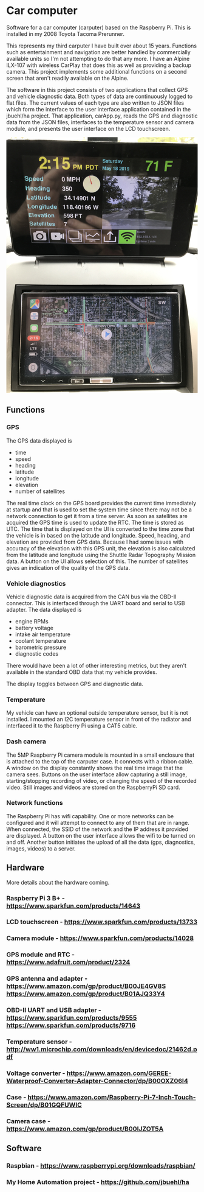 # Car computer

Software for a car computer (carputer) based on the Raspberry Pi.  This is installed in my 2008 Toyota Tacoma Prerunner.

This represents my third carputer I have built over about 15 years.  Functions such as entertainment and navigation are better handled by commercially available units so I'm not attempting to do that any more.  I have an Alpine ILX-107 with wireless CarPlay that does this as well as providing a backup camera.  This project implements some additional functions on a second screen that aren't readily available on the Alpine.

The software in this project consists of two applications that collect GPS and vehicle diagnostic data.  Both types of data are continuously logged to flat files.  The current values of each type are also written to JSON files which form the interface to the user interface application contained in the jbuehl/ha project.  That application, carApp.py, reads the GPS and diagnostic data from the JSON files, interfaces to the temperature sensor and camera module, and presents the user interface on the LCD touchscreen.

![photo](docs/IMG_6727.JPG)

## Functions

### GPS

The GPS data displayed is

- time
- speed
- heading
- latitude
- longitude
- elevation
- number of satellites

The real time clock on the GPS board provides the current time immediately at startup and that is used to set the system time since there may not be a network connection to get it from a time server.  As soon as satellites are acquired the GPS time is used to update the RTC.  The time is stored as UTC.  The time that is displayed on the UI is converted to the time zone that the vehicle is in based on the latitude and longitude.  Speed, heading, and elevation are provided from GPS data.  Because I had some issues with accuracy of the elevation with this GPS unit, the elevation is also calculated from the latitude and longitude using the Shuttle Radar Topography Mission data.  A button on the UI allows selection of this.  The number of satellites gives an indication of the quality of the GPS data.  

### Vehicle diagnostics

Vehicle diagnostic data is acquired from the CAN bus via the OBD-II connector.  This is interfaced through the UART board and serial to USB adapter.  The data displayed is

- engine RPMs
- battery voltage
- intake air temperature
- coolant temperature
- barometric pressure
- diagnostic codes

There would have been a lot of other interesting metrics, but they aren't available in the standard OBD data that my vehicle provides.

The display toggles between GPS and diagnostic data.

### Temperature

My vehicle can have an optional outside temperature sensor, but it is not installed.  I mounted an I2C temperature sensor in front of the radiator and interfaced it to the Raspberry Pi using a CAT5 cable.

### Dash camera

The 5MP Raspberry Pi camera module is mounted in a small enclosure that is attached to the top of the carputer case.  It connects with a ribbon cable.  A window on the display constantly shows the real time image that the camera sees.  Buttons on the user interface allow capturing a still image, starting/stopping recording of video, or changing the speed of the recorded video.  Still images and videos are stored on the RaspberryPi SD card.

### Network functions

The Raspberry Pi has wifi capability.  One or more networks can be configured and it will attempt to connect to any of them that are in range.  When connected, the SSID of the network and the IP address it provided are displayed.  A button on the user interface allows the wifi to be turned on and off.  Another button initiates the upload of all the data (gps, diagnostics, images, videos) to a server.

## Hardware

More details about the hardware coming.

### Raspberry Pi 3 B+ - https://www.sparkfun.com/products/14643
### LCD touchscreen - https://www.sparkfun.com/products/13733
### Camera module - https://www.sparkfun.com/products/14028
### GPS module and RTC - https://www.adafruit.com/product/2324
### GPS antenna and adapter - https://www.amazon.com/gp/product/B00JE4GV8S https://www.amazon.com/gp/product/B01AJQ33Y4
### OBD-II UART and USB adapter - https://www.sparkfun.com/products/9555 https://www.sparkfun.com/products/9716
### Temperature sensor - http://ww1.microchip.com/downloads/en/devicedoc/21462d.pdf
### Voltage converter - https://www.amazon.com/GEREE-Waterproof-Converter-Adapter-Connector/dp/B00OXZ06I4
### Case - https://www.amazon.com/Raspberry-Pi-7-Inch-Touch-Screen/dp/B01GQFUWIC
### Camera case - https://www.amazon.com/gp/product/B00IJZOT5A

## Software

### Raspbian - https://www.raspberrypi.org/downloads/raspbian/
### My Home Automation project - https://github.com/jbuehl/ha
